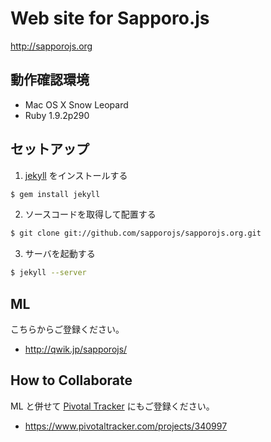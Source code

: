 # Web site for Sapporo.js

http://sapporojs.org

## 動作確認環境

* Mac OS X Snow Leopard
* Ruby 1.9.2p290

## セットアップ

1) [jekyll]( http://jekyllrb.com/ ) をインストールする

```sh
$ gem install jekyll
```

2) ソースコードを取得して配置する

```sh
$ git clone git://github.com/sapporojs/sapporojs.org.git
```

3) サーバを起動する

```sh
$ jekyll --server
```

## ML

こちらからご登録ください。

* http://qwik.jp/sapporojs/

## How to Collaborate

ML と併せて [Pivotal Tracker]( https://www.pivotaltracker.com ) にもご登録ください。

* https://www.pivotaltracker.com/projects/340997
